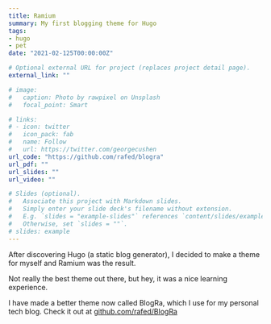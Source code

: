 ```yaml
---
title: Ramium
summary: My first blogging theme for Hugo
tags:
- hugo
- pet
date: "2021-02-125T00:00:00Z"

# Optional external URL for project (replaces project detail page).
external_link: ""

# image:
#   caption: Photo by rawpixel on Unsplash
#   focal_point: Smart

# links:
# - icon: twitter
#   icon_pack: fab
#   name: Follow
#   url: https://twitter.com/georgecushen
url_code: "https://github.com/rafed/blogra"
url_pdf: ""
url_slides: ""
url_video: ""

# Slides (optional).
#   Associate this project with Markdown slides.
#   Simply enter your slide deck's filename without extension.
#   E.g. `slides = "example-slides"` references `content/slides/example-slides.md`.
#   Otherwise, set `slides = ""`.
# slides: example
---
```


After discovering Hugo (a static blog generator), I decided to make a theme for myself and Ramium was the result.

Not really the best theme out there, but hey, it was a nice learning experience.

I have made a better theme now called BlogRa, which I use for my personal tech blog. Check it out at [github.com/rafed/BlogRa](https://github.com/rafed/BlogRa)